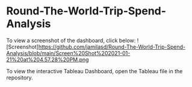 # Round-The-World-Trip-Spend-Analysis

To view a screenshot of the dashboard, click below: 
![Screenshot]https://github.com/jamilasd/Round-The-World-Trip-Spend-Analysis/blob/main/Screen%20Shot%202021-01-21%20at%204.57.28%20PM.png

To view the interactive Tableau Dashboard, open the Tableau file in the repository. 
